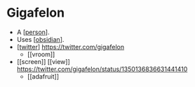 # Gigafelon

- A [[person]].
- Uses [[obsidian]].
- [[twitter]] https://twitter.com/gigafelon
  - [[vroom]]
- [[screen]] [[view]] https://twitter.com/gigafelon/status/1350136836631441410
  - [[adafruit]] 


[//begin]: # "Autogenerated link references for markdown compatibility"
[person]: person "Person"
[obsidian]: obsidian "Obsidian"
[twitter]: twitter "Twitter"
[//end]: # "Autogenerated link references"